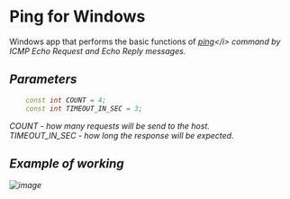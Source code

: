 # Ping for Windows
Windows app that performs the basic functions of <i>[ping](https://en.wikipedia.org/wiki/Ping_(networking_utility))</i> command by ICMP Echo Request and Echo Reply messages.
## Parameters
```c++
	const int COUNT = 4;
	const int TIMEOUT_IN_SEC = 3;
```
COUNT - how many requests will be send to the host.  
TIMEOUT_IN_SEC - how long the response will be expected.
## Example of working
![image](https://user-images.githubusercontent.com/93085532/209469626-b444dda8-5597-43f9-81fb-257e27cfdc74.png)
